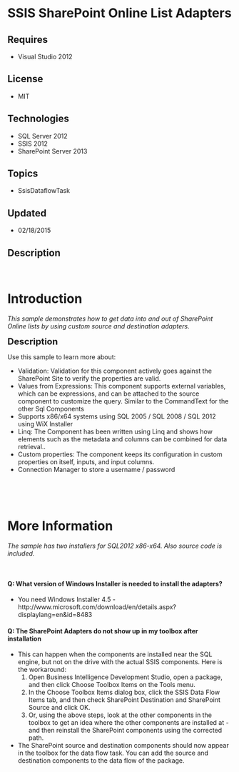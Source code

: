 # SSIS SharePoint Online List Adapters
## Requires
- Visual Studio 2012
## License
- MIT
## Technologies
- SQL Server 2012
- SSIS 2012
- SharePoint Server 2013
## Topics
- SsisDataflowTask
## Updated
- 02/18/2015
## Description

<p>&nbsp;</p>
<h1>Introduction</h1>
<p><em><span>This sample demonstrates how to get data into and out of SharePoint Online lists by using custom source and destination adapters.</span></em></p>
<p><span style="font-size:20px; font-weight:bold">Description</span></p>
<p><span>Use this sample to learn more about:</span></p>
<ul>
<li>Validation: Validation for this component actively goes against the SharePoint Site to verify the properties are valid.
</li><li>Values from Expressions: This component supports external variables, which can be expressions, and can be attached to the source component to customize the query. Similar to the CommandText for the other Sql Components
</li><li>Supports x86/x64 systems using SQL 2005 / SQL 2008 / SQL 2012 using WiX Installer
</li><li>Linq: The Component has been written using Linq and shows how elements such as the metadata and columns can be combined for data retrieval..
</li><li>Custom properties: The component keeps its configuration in custom properties on itself, inputs, and input columns.
</li><li>Connection Manager to store a username / password </li></ul>
<p>&nbsp;</p>
<p>&nbsp;</p>
<ul>
</ul>
<h1>More Information</h1>
<p><em>The sample has two installers for SQL2012 x86-x64. Also source code is included.</em></p>
<p>&nbsp;</p>
<h4>Q: What version of Windows Installer is needed to install the adapters?</h4>
<ul>
<li>You need Windows Installer 4.5 - http://www.microsoft.com/download/en/details.aspx?displaylang=en&amp;id=8483
</li></ul>
<h4>Q: The SharePoint Adapters do not show up in my toolbox after installation</h4>
<ul>
<li>This can happen when the components are installed near the SQL engine, but not on the drive with the actual SSIS components. Here is the workaround:
<ol>
<li>Open Business Intelligence Development Studio, open a package, and then click Choose Toolbox Items on the Tools menu.
</li><li>In the Choose Toolbox Items dialog box, click the SSIS Data Flow Items tab, and then check SharePoint Destination and SharePoint Source and click OK.
</li><li>Or, using the above steps, look at the other components in the toolbox to get an idea where the other components are installed at - and then reinstall the SharePoint components using the corrected path.
</li></ol>
</li><li>The SharePoint source and destination components should now appear in the toolbox for the data flow task. You can add the source and destination components to the data flow of the package.
</li></ul>
<p><em><br>
</em></p>
